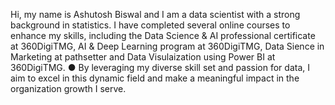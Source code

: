 Hi, my name is Ashutosh Biswal and I am a data scientist with a strong background in statistics. I have completed several online courses to enhance my skills, including the Data Science & AI professional certificate at 360DigiTMG, AI & Deep Learning program at 360DigiTMG, Data Sience in Marketing at pathsetter and Data Visulaization using Power BI at 360DigiTMG. ●	By leveraging my diverse skill set and passion for data, I aim to excel in this dynamic field and make a meaningful impact in the organization growth I serve. 



